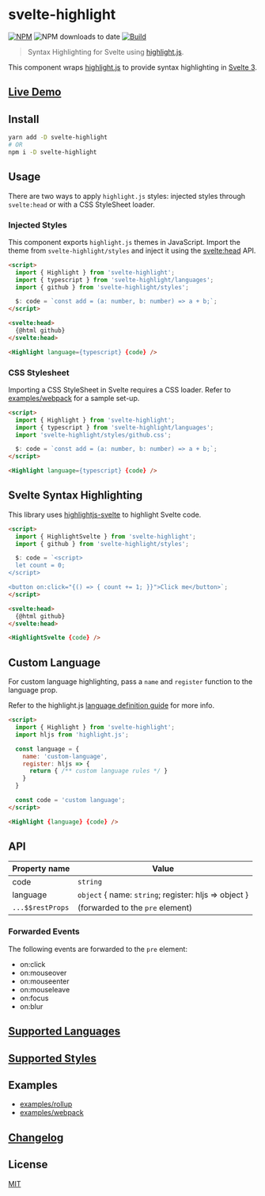 # svelte-highlight

[![NPM][npm]][npm-url]
![NPM downloads to date](https://img.shields.io/npm/dt/svelte-highlight)
[![Build][build]][build-badge]

> Syntax Highlighting for Svelte using [highlight.js](https://github.com/highlightjs/highlight.js).

This component wraps [highlight.js](https://github.com/highlightjs/highlight.js) to provide syntax highlighting in [Svelte 3](https://github.com/sveltejs/svelte).

## [Live Demo](https://metonym.github.io/svelte-highlight)

## Install

```bash
yarn add -D svelte-highlight
# OR
npm i -D svelte-highlight
```

## Usage

There are two ways to apply `highlight.js` styles: injected styles through `svelte:head` or with a CSS StyleSheet loader.

### Injected Styles

This component exports `highlight.js` themes in JavaScript. Import the theme from `svelte-highlight/styles` and inject it using the [svelte:head](https://svelte.dev/docs#svelte_head) API.

```html
<script>
  import { Highlight } from 'svelte-highlight';
  import { typescript } from 'svelte-highlight/languages';
  import { github } from 'svelte-highlight/styles';

  $: code = `const add = (a: number, b: number) => a + b;`;
</script>

<svelte:head>
  {@html github}
</svelte:head>

<Highlight language={typescript} {code} />
```

### CSS Stylesheet

Importing a CSS StyleSheet in Svelte requires a CSS loader. Refer to [examples/webpack](examples/webpack) for a sample set-up.

```html
<script>
  import { Highlight } from 'svelte-highlight';
  import { typescript } from 'svelte-highlight/languages';
  import 'svelte-highlight/styles/github.css';

  $: code = `const add = (a: number, b: number) => a + b;`;
</script>

<Highlight language={typescript} {code} />
```

## Svelte Syntax Highlighting

This library uses [highlightjs-svelte](https://github.com/AlexxNB/highlightjs-svelte) to highlight Svelte code.

```html
<script>
  import { HighlightSvelte } from 'svelte-highlight';
  import { github } from 'svelte-highlight/styles';

  $: code = `<script>
  let count = 0;
</script>

<button on:click="{() => { count += 1; }}">Click me</button>`;
</script>

<svelte:head>
  {@html github}
</svelte:head>

<HighlightSvelte {code} />
```

## Custom Language

For custom language highlighting, pass a `name` and `register` function to the language prop.

Refer to the highlight.js [language definition guide](https://highlightjs.readthedocs.io/en/latest/language-guide.html) for more info.

```html
<script>
  import { Highlight } from 'svelte-highlight';
  import hljs from 'highlight.js';

  const language = {
    name: 'custom-language',
    register: hljs => {
      return { /** custom language rules */ }
    }
  }

  const code = 'custom language';
</script>

<Highlight {language} {code} />
```

## API

| Property name    | Value                                                 |
| ---------------- | ----------------------------------------------------- |
| code             | `string`                                              |
| language         | `object` { name: `string`; register: hljs => object } |
| `...$$restProps` | (forwarded to the `pre` element)                      |

### Forwarded Events

The following events are forwarded to the `pre` element:

- on:click
- on:mouseover
- on:mouseenter
- on:mouseleave
- on:focus
- on:blur

## [Supported Languages](SUPPORTED_LANGUAGES.md)

## [Supported Styles](SUPPORTED_STYLES.md)

## Examples

- [examples/rollup](examples/rollup)
- [examples/webpack](examples/webpack)

## [Changelog](CHANGELOG.md)

## License

[MIT](LICENSE)

[npm]: https://img.shields.io/npm/v/svelte-highlight.svg?color=blue
[npm-url]: https://npmjs.com/package/svelte-highlight
[build]: https://travis-ci.com/metonym/svelte-highlight.svg?branch=master
[build-badge]: https://travis-ci.com/metonym/svelte-highlight
